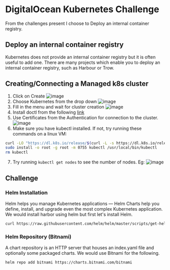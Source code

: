 # DigitalOcean Kubernetes Challenge

From the challenges present I choose to Deploy an internal container registry.

## Deploy an internal container registry
Kubernetes does not provide an internal container registry but it is often useful to add one. There are many projects which enable you to deploy an internal container registry, such as Harbour or Trow. 

## Creating/Connecting a Managed k8s cluster

1. Click on Create
  ![image](https://user-images.githubusercontent.com/67012359/146408092-0b26dcd4-060c-4276-8810-6d5e3f9e7ed6.png)
2. Choose Kubernetes from the drop down 
  ![image](https://user-images.githubusercontent.com/67012359/146408456-0175f628-5994-4889-a99e-32c25ac1ca8c.png)
3. Fill in the menu and wait for cluster creation
  ![image](https://user-images.githubusercontent.com/67012359/146408603-c47d683f-e767-41b8-884e-47340ca25876.png)
4. Install doctl from the following [link](https://docs.digitalocean.com/reference/doctl/how-to/install/)
5. Use Certificates from the Authentication for connection to the cluster. 
  ![image](https://user-images.githubusercontent.com/67012359/146408986-c8c71c0d-624c-4034-aeff-d45ddda4e51b.png)
6. Make sure you have kubectl installed. If not, try running these commands on a linux VM:
```bash
curl -LO "https://dl.k8s.io/release/$(curl -L -s https://dl.k8s.io/release/stable.txt)/bin/linux/amd64/kubectl"
sudo install -o root -g root -m 0755 kubectl /usr/local/bin/kubectl
rm kubectl
```
7. Try running `kubectl get nodes` to see the number of nodes. Eg: 
  ![image](https://user-images.githubusercontent.com/67012359/146409442-af33e8dd-b828-4ce4-93ca-2edd1ed5a1a0.png)

## Challenge 

### Helm Installation 

Helm helps you manage Kubernetes applications — Helm Charts help you define, install, and upgrade even the most complex Kubernetes application. We would install harbor using helm but first let's install Helm.

```bash
curl https://raw.githubusercontent.com/helm/helm/master/scripts/get-helm-3 | bash
```

### Helm Repository (Bitnami)
 A chart repository is an HTTP server that houses an index.yaml file and optionally some packaged charts. We would use Bitnami for the following.
```bash
helm repo add bitnami https://charts.bitnami.com/bitnami
```
